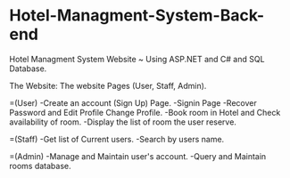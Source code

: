 # Hotel-Managment-System-Back-end
Hotel Managment System Website 
 ~ Using ASP.NET and C# and SQL Database.
 
 The Website:
   The website Pages (User, Staff, Admin).
   
=(User)
    -Create an account (Sign Up) Page.
    -Signin Page
    -Recover Password and Edit Profile Change Profile.
    -Book room in Hotel and Check availability of room.
    -Display the list of room the user reserve. 
    
=(Staff)
   -Get list of Current users.
   -Search by users name.
   
=(Admin)
   -Manage and Maintain user's account.
   -Query and Maintain rooms database.
    
  

